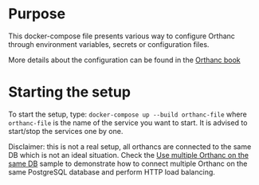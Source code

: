 # Purpose

This docker-compose file presents various way to configure Orthanc through
environment variables, secrets or configuration files.

More details about the configuration can be found in the [Orthanc book](https://book.orthanc-server.com/users/docker-osimis.html)

# Starting the setup

To start the setup, type: `docker-compose up --build orthanc-file` where `orthanc-file` 
is the name of the service you want to start.  It is advised to start/stop the services one
by one.

Disclaimer: this is not a real setup, all orthancs are connected to the same DB which is not 
an ideal situation.  Check the [Use multiple Orthanc on the same DB](../docker/multiple-orthancs-on-same-db) sample to demonstrate how to connect multiple Orthanc on the same PostgreSQL database and perform HTTP load balancing.
